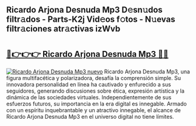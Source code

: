 ## Ricardo Arjona Desnuda Mp3 D𝚎sn𝚞dos filtr𝚊dos - Parts-K2j Vid𝚎os f𝚘tos - N𝚞evas filtr𝚊ciones atr𝚊ctivas izWvb

# <h2><a href="http://mb9ufos.tromn.icu/?c=Ricardo+Arjona+Desnuda+Mp3">🔗👉👉👉 Ricardo Arjona Desnuda Mp3 🔗🔗</a></h2>

[![Ricardo Arjona Desnuda Mp3 nuevo](https://i.imgur.com/pEAQMta.gif)](http://mb9ufos.tromn.icu/?c=Ricardo+Arjona+Desnuda+Mp3)
Ricardo Arjona Desnuda Mp3, una figura multifacética y polarizadora, desafía la comprensión simple. Su innovadora personalidad en línea ha cautivado y enfurecido a sus seguidores, generando discusiones sobre ética, expresión artística y la dinámica de las sociedades virtuales. Independientemente de sus esfuerzos futuros, su importancia en la era digital es innegable. Armado con un espíritu inquebrantable y un atractivo innegable, el alcance de Ricardo Arjona Desnuda Mp3 en el universo digital no tiene límites.
